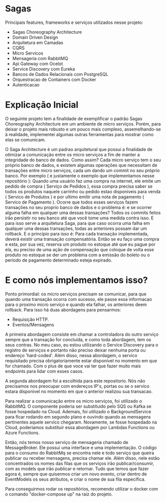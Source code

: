 # Sagas

Principais features, frameworks e serviços utilizados nesse projeto:
  - Sagas Choreography Architecture
  - Domain Driven Design
  - Arquitetura em Camadas
  - CQRS
  - Micro Servicos
  - Mensageria com RabbitMQ
  - Api Gateway com Ocelot
  - Service Discovery com Eureka
  - Bancos de Dados Relacionais com PostgreSQL
  - Orquestracao de Containers com Docker
  - Autenticacao

# Explicação Inicial

O seguinte projeto tem a finalidade de exemplificar o padrão Sagas Choreography Architecture em um ambiente de micro serviços. Porém, para deixar o projeto mais robusto e um pouco mais complexo, assemelhando-se à realidade, implementei algumas outras ferramentas para mostrar como elas se comunicam.

O Saga Architecture é um padrao arquitetural que possui a finalidade de otimizar a comunicação entre os micro serviços a fim de manter a integridade do banco de dados.
Como assim?
Cada micro serviço tem o seu próprio banco de dados, e existem algumas operações que necessitam de transações entre micro serviços, cada um dando um commit no seu próprio banco. 
Por exemplo ( e justamente o exemplo que implementamos nesse repositório ): Quando uma usuário faz uma compra na internet, ele emite um pedido de compra ( Serviço de Pedidos ), essa compra precisa saber se todos os produtos naquele carrinho ou pedido estao disponíveis para venda ( Servico de Produtos ) e por ultimo emitir uma nota de pagamento ( Servico de Pagamento ). Ocorre que todos esses serviços fazem transações no seu proprio banco de dados e o problema é: e se ocorrer alguma falha em qualquer uma dessas transações? Todos os commits feitos irão persistir no seu banco até que você tome uma medida contra isso. E para isso serve a arquitetura Saga, para que caso ocorra uma falha em qualquer uma dessas transações, todas as anteriores possam dar um rollback.
E o princípio para isso é: Para cada transação implementada, deverá existir uma transação compensatória.
Então se eu faço uma compra e esta, por sua vez, reserva um produto no estoque até que eu pague por ela, eu preciso de uma ação de compensação que coloque de volta esse produto no estoque se der um problema com a emissão do boleto ou o período de pagamento determinado esteja expirado.

# E como nós implementamos isso?

Ponto primordial: os micro serviços precisam se comunicar, para que quando uma transação ocorra com sucesso, ele passe essa informacao para o proximo micro serviço e quando ela falhar, os anteriores deem rollback. Para isso há duas abordagens para pensarmos:
  - Requisição HTTP.
  - Eventos/Mensagens

A primeira abordagem consiste em chamar a controladora do outro serviço sempre que a transação for concluída, e como toda abordagem, tem os seus contras.
No meu caso, eu estou utilizando o Service Discovery para o registro de serviços e portanto não preciso deixar nenhuma porta ou endereço 'hard-coded'.
Além disso, nessa abordagem, o servico requisitado precisa obrigatoriamente estar disponível no momento em que for chamado. Com o plus de que voce vai ter que fazer muito mais endpoints para lidar com esses casos.

A segunda abordagem foi a escolhida para este repositorio.
Nós não precisamos nos preocupar com endereços IP's, portas ou se o servico estara disponivel no momento em que o anterior realizou sua transacao.

Para realizar a comunicação entre os micro serviços, foi utilizado o RabbitMQ. O componente poderia ser substituido pelo SQS ou Kafka se fosse hospedado na Cloud.
Ademais, foi utilizado o BackgroundService para ficar rodando em segundo plano e ouvindo quando as mensagens pertinentes aquele servico chegaram. Novamente, se fosse hospedado na Cloud, poderiamos substituir essa abordagem por Lambdas Functions ou Azure Functions.


Então, nós temos nosso serviço de mensageria chamado de MessageBroker. Ele possui uma interface e uma implementação. O código para o consumo do RabbitMq se encontra nele e todo serviço que queira publicar ou receber mensagens, precisa chamar ele. Além disso, nele estão concentrados os nomes das filas que os serviços irão publicar/consumir, com as models que irão publicar e retornar.
Tudo que temos que fazer agora é, sempre que quisermos criar um novo evento, criar dentro de EventModels os seus atributos, e criar o nome de sua fila específica.

Para conseguirmos rodar os repositórios, recomendo utilizar o docker com o comando "docker-compose up" na raiz do projeto.

